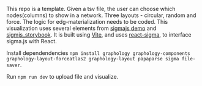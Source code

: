 This repo is a template. Given a tsv file, the user can choose which nodes(columns) to show in a network. Three layouts - circular, random and force. The logic for edg-materialization needs to be coded. This visualization uses several elements from [sigmajs demo](https://github.com/jacomyal/sigma.js/tree/main/packages/demo) and [sigmjs_storybook](https://github.com/jacomyal/sigma.js/tree/main/packages/storybook). It is built using [Vite](https://vitejs.dev/), and uses [react-sigma](https://sim51.github.io/react-sigma/), to interface sigma.js with React.

Install dependendencies ```npm install graphology graphology-components graphology-layout-forceatlas2 graphology-layout papaparse sigma file-saver```.

Run ```npm run dev``` to upload file and visualize.
